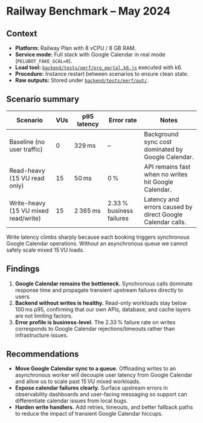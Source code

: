 # Railway Benchmark – May 2024

## Context
- **Platform:** Railway Plan with 8 vCPU / 8 GB RAM.
- **Service mode:** Full stack with Google Calendar in real mode (`PELUBOT_FAKE_GCAL=0`).
- **Load tool:** [`backend/tests/perf/pro_portal.k6.js`](../../backend/tests/perf/pro_portal.k6.js) executed with k6.
- **Procedure:** Instance restart between scenarios to ensure clean state.
- **Raw outputs:** Stored under [`backend/tests/perf/out/`](../../backend/tests/perf/out/).

## Scenario summary
| Scenario | VUs | p95 latency | Error rate | Notes |
| --- | --- | --- | --- | --- |
| Baseline (no user traffic) | 0 | 329 ms | – | Background sync cost dominated by Google Calendar.
| Read-heavy (15 VU read only) | 15 | 50 ms | 0 % | API remains fast when no writes hit Google Calendar.
| Write-heavy (15 VU mixed read/write) | 15 | 2 365 ms | 2.33 % business failures | Latency and errors caused by direct Google Calendar calls.

Write latency climbs sharply because each booking triggers synchronous Google Calendar operations. Without an asynchronous queue we cannot safely scale mixed 15 VU loads.

## Findings
1. **Google Calendar remains the bottleneck.** Synchronous calls dominate response time and propagate transient upstream failures directly to users.
2. **Backend without writes is healthy.** Read-only workloads stay below 100 ms p95, confirming that our own APIs, database, and cache layers are not limiting factors.
3. **Error profile is business-level.** The 2.33 % failure rate on writes corresponds to Google Calendar rejections/timeouts rather than infrastructure issues.

## Recommendations
- **Move Google Calendar sync to a queue.** Offloading writes to an asynchronous worker will decouple user latency from Google Calendar and allow us to scale past 15 VU mixed workloads.
- **Expose calendar failures clearly.** Surface upstream errors in observability dashboards and user-facing messaging so support can differentiate calendar issues from local bugs.
- **Harden write handlers.** Add retries, timeouts, and better fallback paths to reduce the impact of transient Google Calendar hiccups.

